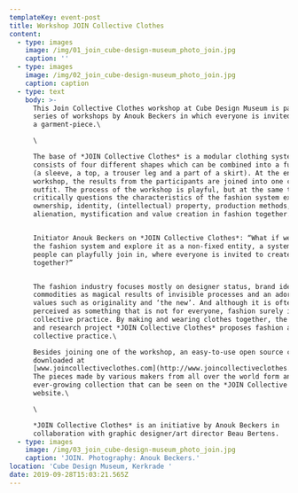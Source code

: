 ```yaml
---
templateKey: event-post
title: Workshop JOIN Collective Clothes
content:
  - type: images
    image: /img/01_join_cube-design-museum_photo_join.jpg
    caption: ''
  - type: images
    image: /img/02_join_cube-design-museum_photo_join.jpg
    caption: caption
  - type: text
    body: >-
      This Join Collective Clothes workshop at Cube Design Museum is part of a
      series of workshops by Anouk Beckers in which everyone is invited to make
      a garment-piece.\

      \

      The base of *JOIN Collective Clothes* is a modular clothing system that
      consists of four different shapes which can be combined into a full outfit
      (a sleeve, a top, a trouser leg and a part of a skirt). At the end of the
      workshop, the results from the participants are joined into one complete
      outfit. The process of the workshop is playful, but at the same time it
      critically questions the characteristics of the fashion system exploring
      ownership, identity, (intellectual) property, production methods,
      alienation, mystification and value creation in fashion together.


      Initiator Anouk Beckers on *JOIN Collective Clothes*: “What if we open up
      the fashion system and explore it as a non-fixed entity, a system where
      people can playfully join in, where everyone is invited to create fashion
      together?”


      The fashion industry focuses mostly on designer status, brand identity,
      commodities as magical results of invisible processes and an adoration of
      values such as originality and ‘the new’. And although it is often
      perceived as something that is not for everyone, fashion surely is a
      collective practice. By making and wearing clothes together, the design
      and research project *JOIN Collective Clothes* proposes fashion as a
      collective practice.\

      Besides joining one of the workshop, an easy-to-use open source can be
      downloaded at
      [www.joincollectiveclothes.com](http://www.joincollectiveclothes.com/)/manual.
      The pieces made by various makers from all over the world form an
      ever-growing collection that can be seen on the *JOIN Collective Clothes*
      website.\

      \

      *JOIN Collective Clothes* is an initiative by Anouk Beckers in
      collaboration with graphic designer/art director Beau Bertens.
  - type: images
    image: /img/03_join_cube-design-museum_photo_join.jpg
    caption: 'JOIN. Photography: Anouk Beckers.'
location: 'Cube Design Museum, Kerkrade '
date: 2019-09-28T15:03:21.565Z
---
```

